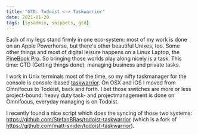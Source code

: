 ```yaml
---
title: "GTD: Todoist <-> Taskwarrior"
date: 2021-01-20
tags: [sysadmin, snippets, gtd]
---
```


Each of my legs stand firmly in one eco-system: most of my work is done on an Apple Powerhorse, but there's other beautiful Unixes, too. Some other things and most of digital leisure happens on a Linux Laptop, the [PineBook Pro](https://www.pine64.org/pinebook-pro/). So bringing those worlds play along nicely is a task. This time: GTD (Getting things done): managing business and private tasks.

I work in Unix terminals most of the time, so my nifty taskmanager for the console is console-based [taskwarrior](https://taskwarrior.org/). On OSX and iOS I moved from Omnifocus to Todoist, back and forth. I bet those switches are more or less project-bound: heavy duty task- and projectmanagement is done on Omnifocus, everyday managing is on Todoist.

I recently found a nice script which does the syncing of those two systems: https://github.com/StefanBRas/todoist-taskwarrior (which is a fork of https://github.com/matt-snider/todoist-taskwarrior).

